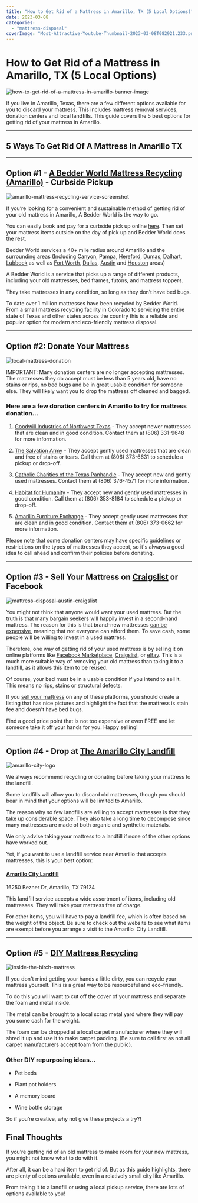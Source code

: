 ```yaml
---
title: "How to Get Rid of a Mattress in Amarillo, TX (5 Local Options)"
date: 2023-03-08
categories: 
  - "mattress-disposal"
coverImage: "Most-Attractive-Youtube-Thumbnail-2023-03-08T082921.233.png"
---
```


# How to Get Rid of a Mattress in Amarillo, TX (5 Local Options)

![how-to-get-rid-of-a-mattress-in-amarillo-banner-image](images/Most-Attractive-Youtube-Thumbnail-2023-03-08T082921.233-1024x576.png)

If you live in Amarillo, Texas, there are a few different options available for you to discard your mattress. This includes mattress removal services, donation centers and local landfills. This guide covers the 5 best options for getting rid of your mattress in Amarillo. 

* * *

## 5 Ways To Get Rid Of A Mattress In Amarillo TX

* * *

## Option #1 - [A Bedder World Mattress Recycling (Amarillo)](https://www.abedderworld.com/Amarillo-TX) - Curbside Pickup

![amarillo-mattress-recycling-service-screenshot](images/Screen-Shot-2023-03-08-at-8.15.00-AM-1024x585.png)

If you’re looking for a convenient and sustainable method of getting rid of your old mattress in Amarillo, A Bedder World is the way to go.

You can easily book and pay for a curbside pick up online [here](https://www.abedderworld.com/Amarillo-TX). Then set your mattress items outside on the day of pick up and Bedder World does the rest.

Bedder World services a 40+ mile radius around Amarillo and the surrounding areas (Including [Canyon](https://www.abedderworld.com/Canyon-TX), [Pampa](https://www.abedderworld.com/Pampa-TX), [Hereford](https://www.abedderworld.com/Hereford-TX), [Dumas](https://www.abedderworld.com/Dumas-TX), [Dalhart](https://www.abedderworld.com/Dalhart-TX), [Lubbock](https://www.abedderworld.com/Lubbock-TX) as well as [Fort Worth](https://www.abedderworld.com/how-to-get-rid-of-a-mattress-in-fort-worth-tx-5-local-options.html/), [Dallas](https://www.abedderworld.com/dallas-mattress-disposal-options.html/), [Austin](https://www.abedderworld.com/get-rid-of-mattress-austin.html/) and [Houston](https://www.abedderworld.com/get-rid-of-mattress-houston.html/) areas)

A Bedder World is a service that picks up a range of different products, including your old mattresses, bed frames, futons, and mattress toppers.

They take mattresses in any condition, so long as they don’t have bed bugs.

To date over 1 million mattresses have been recycled by Bedder World. From a small mattress recycling facility in Colorado to servicing the entire state of Texas and other states across the country this is a reliable and popular option for modern and eco-friendly mattress disposal.

* * *

## Option #2: Donate Your Mattress

![local-mattress-donation](images/Donate-Local-Red-243x300-1.png)

IMPORTANT: Many donation centers are no longer accepting mattresses. The mattresses they do accept must be less than 5 years old, have no stains or rips, no bed bugs and be in great usable condition for someone else. They will likely want you to drop the mattress off cleaned and bagged.

### Here are a few donation centers in Amarillo to try for mattress donation...

1. [Goodwill Industries of Northwest Texas](https://goodwillnwtexas.org/) - They accept newer mattresses that are clean and in good condition. Contact them at (806) 331-9648 for more information.

3. [The Salvation Army](https://southernusa.salvationarmy.org/amarillo/) \- They accept gently used mattresses that are clean and free of stains or tears. Call them at (806) 373-6631 to schedule a pickup or drop-off.

5. [Catholic Charities of the Texas Panhandle](https://www.cctxp.org/) - They accept new and gently used mattresses. Contact them at (806) 376-4571 for more information.

7. [Habitat for Humanity](https://www.amarillohabitat.org/) - They accept new and gently used mattresses in good condition. Call them at (806) 353-8184 to schedule a pickup or drop-off.

9. [Amarillo Furniture Exchange](https://www.furniturexchangeandmattresses.com/) - They accept gently used mattresses that are clean and in good condition. Contact them at (806) 373-0662 for more information.

Please note that some donation centers may have specific guidelines or restrictions on the types of mattresses they accept, so it's always a good idea to call ahead and confirm their policies before donating.

* * *

## Option #3 - Sell Your Mattress on [Craigslist](https://amarillo.craigslist.org/) or Facebook

![mattress-disposal-austin-craigslist](images/Screen-Shot-2019-12-11-at-8.06.07-AM-edited.png)

You might not think that anyone would want your used mattress. But the truth is that many bargain seekers will happily invest in a second-hand mattress. The reason for this is that brand-new mattresses [can be expensive](https://www.abedderworld.com/most-expensive-mattresses.html/), meaning that not everyone can afford them. To save cash, some people will be willing to invest in a used mattress. 

Therefore, one way of getting rid of your used mattress is by selling it on online platforms like [Facebook Marketplace](https://en-gb.facebook.com/login/?next=%2Fmarketplace%2F), [Craigslist](https://amarillo.craigslist.org/), or [eBay](https://www.ebay.com/). This is a much more suitable way of removing your old mattress than taking it to a landfill, as it allows this item to be reused.

Of course, your bed must be in a usable condition if you intend to sell it. This means no rips, stains or structural defects.

If you [sell your mattress](https://www.abedderworld.com/how-to-sell-used-mattresses.html/) on any of these platforms, you should create a listing that has nice pictures and highlight the fact that the mattress is stain fee and doesn't have bed bugs.

Find a good price point that is not too expensive or even FREE and let someone take it off your hands for you. Happy selling!

* * *

## Option #4 - Drop at [The Amarillo City Landfill](https://www.amarillo.gov/departments/planning-and-development-services/public-works/solid-waste-collection-disposal/amarillo-landfill)

![amarillo-city-logo](images/Screen-Shot-2023-03-08-at-7.58.26-AM.png)

We always recommend recycling or donating before taking your mattress to the landfill.

Some landfills will allow you to discard old mattresses, though you should bear in mind that your options will be limited to Amarillo.

The reason why so few landfills are willing to accept mattresses is that they take up considerable space. They also take a long time to decompose since many mattresses are made of both organic and synthetic materials.

We only advise taking your mattress to a landfill if none of the other options have worked out.

Yet, if you want to use a landfill service near Amarillo that accepts mattresses, this is your best option:

#### [**Amarillo City Landfill**](https://www.amarillo.gov/departments/planning-and-development-services/public-works/solid-waste-collection-disposal/amarillo-landfill) 

16250 Bezner Dr, Amarillo, TX 79124

This landfill service accepts a wide assortment of items, including old mattresses. They will take your mattress free of charge.

For other items, you will have to pay a landfill fee, which is often based on the weight of the object. Be sure to check out the website to see what items are exempt before you arrange a visit to the Amarillo  City Landfill.

* * *

## Option #5 - [DIY Mattress Recycling](https://www.abedderworld.com/how-to-recycle-a-mattress/)

![inside-the-birch-mattress](images/IMG_4265-2-768x1024.jpeg)

If you don't mind getting your hands a little dirty, you can recycle your mattress yourself. This is a great way to be resourceful and eco-friendly.

To do this you will want to cut off the cover of your mattress and separate the foam and metal inside.

The metal can be brought to a local scrap metal yard where they will pay you some cash for the weight.

The foam can be dropped at a local carpet manufacturer where they will shred it up and use it to make carpet padding. (Be sure to call first as not all carpet manufacturers accept foam from the public).

### Other DIY repurposing ideas...

- Pet beds

- Plant pot holders 

- A memory board

- Wine bottle storage 

So if you’re creative, why not give these projects a try?!

## Final Thoughts

If you’re getting rid of an old mattress to make room for your new mattress, you might not know what to do with it.

After all, it can be a hard item to get rid of. But as this guide highlights, there are plenty of options available, even in a relatively small city like Amarillo. 

From taking it to a landfill or using a local pickup service, there are lots of options available to you!
